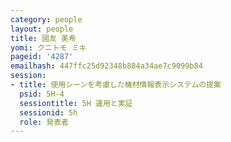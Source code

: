 ```yaml
---
category: people
layout: people
title: 國友 美希
yomi: クニトモ ミキ
pageid: '4287'
emailhash: 447ffc25d92348b884a34ae7c9099b84
session:
- title: 使用シーンを考慮した機材情報表示システムの提案
  psid: 5H-4
  sessiontitle: 5H 運用と実証
  sessionid: 5h
  role: 発表者
---
```

